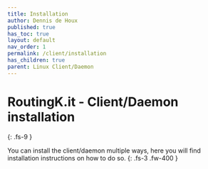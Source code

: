 ```yaml
---
title: Installation
author: Dennis de Houx
published: true
has_toc: true
layout: default
nav_order: 1
permalink: /client/installation
has_children: true
parent: Linux Client/Daemon
---
```


# RoutingK.it - Client/Daemon installation

{: .fs-9 }

You can install the client/daemon multiple ways, here you will find installation instructions on how to do so.
{: .fs-3 .fw-400 }
